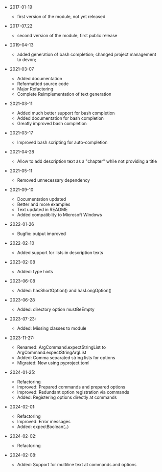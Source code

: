* 2017-01-19
	* first version of the module, not yet released

* 2017-07.22
	* second version of the module, first public release

* 2019-04-13
	* added generation of bash completion; changed project management to devon;

* 2021-03-07
	* Added documentation
	* Reformatted source code
	* Major Refactoring
	* Complete Reimplementation of text generation

* 2021-03-11
	* Added much better support for bash completion
	* Added documentation for bash completion
	* Greatly improved bash completion

* 2021-03-17
	* Improved bash scripting for auto-completion

* 2021-04-28
	* Allow to add description text as a "chapter" while not providing a title

* 2021-05-11
	* Removed unnecessary dependency

* 2021-09-10
	* Documentation updated
	* Better and more examples
	* Text updated in README
	* Added compatiblity to Microsoft Windows

* 2022-01-26
	* Bugfix: output improved

* 2022-02-10
	* Added support for lists in description texts

* 2023-02-08
	* Added: type hints

* 2023-06-08
	* Added: hasShortOption() and hasLongOption()

* 2023-06-28
	* Added: directory option mustBeEmpty

* 2023-07-23:
	* Added: Missing classes to module

* 2023-11-27:
	* Renamed: ArgCommand.expectStringList to ArgCommand.expectStringArgList
	* Added: Comma separated string lists for options
	* Migrated: Now using pyproject.toml

* 2024-01-25:
	* Refactoring
	* Improved: Prepared commands and prepared options
	* Improved: Redundant option registration via commands
	* Added: Registering options directly at commands

* 2024-02-01:
	* Refactoring
	* Improved: Error messages
	* Added: expectBoolean(..)

* 2024-02-02:
	* Refactoring

* 2024-02-08:
	* Added: Support for multiline text at commands and options

